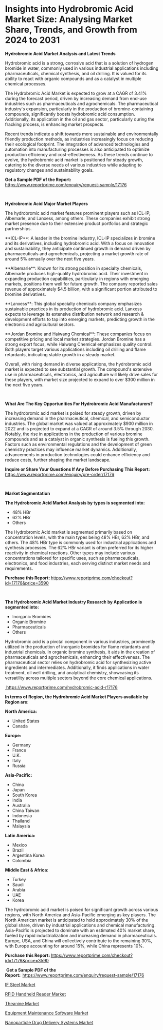 <p><h1>Insights into Hydrobromic Acid Market Size: Analysing Market Share, Trends, and Growth from 2024 to 2031</h1></p><p><strong>Hydrobromic Acid Market Analysis and Latest Trends</strong></p>
<p><p>Hydrobromic acid is a strong, corrosive acid that is a solution of hydrogen bromide in water, commonly used in various industrial applications including pharmaceuticals, chemical synthesis, and oil drilling. It is valued for its ability to react with organic compounds and as a catalyst in multiple chemical processes.</p><p>The Hydrobromic Acid Market is expected to grow at a CAGR of 3.41% during the forecast period, driven by increasing demand from end-use industries such as pharmaceuticals and agrochemicals. The pharmaceutical industry's expansion, particularly in the production of bromine-containing compounds, significantly boosts hydrobromic acid consumption. Additionally, its application in the oil and gas sector, particularly during the fracking process, is enhancing market prospects.</p><p>Recent trends indicate a shift towards more sustainable and environmentally friendly production methods, as industries increasingly focus on reducing their ecological footprint. The integration of advanced technologies and automation into manufacturing processes is also anticipated to optimize production efficiency and cost-effectiveness. As these trends continue to evolve, the hydrobromic acid market is positioned for steady growth, catering to the diverse needs of various industries while adapting to regulatory changes and sustainability goals.</p></p>
<p><strong>Get a Sample PDF of the Report:&nbsp;</strong> <a href="https://www.reportprime.com/enquiry/request-sample/17176?utm_campaign=1113&utm_medium=2&utm_source=Github&utm_content=ia&utm_term=24112024&utm_id=hydrobromic-acid">https://www.reportprime.com/enquiry/request-sample/17176</a></p>
<p>&nbsp;</p>
<p><strong>Hydrobromic Acid Major Market Players</strong></p>
<p><p>The hydrobromic acid market features prominent players such as ICL-IP, Albemarle, and Lanxess, among others. These companies exhibit strong market presence due to their extensive product portfolios and strategic partnerships.</p><p>**ICL-IP**: A leader in the bromine industry, ICL-IP specializes in bromine and its derivatives, including hydrobromic acid. With a focus on innovation and sustainability, they anticipate continued growth in demand driven by pharmaceuticals and agrochemicals, projecting a market growth rate of around 5% annually over the next five years.</p><p>**Albemarle**: Known for its strong position in specialty chemicals, Albemarle produces high-quality hydrobromic acid. Their investment in expanding production capabilities, particularly in regions with emerging markets, positions them well for future growth. The company reported sales revenue of approximately $4.5 billion, with a significant portion attributed to bromine derivatives.</p><p>**Lanxess**: This global specialty chemicals company emphasizes sustainable practices in its production of hydrobromic acid. Lanxess expects to leverage its extensive distribution network and research & development efforts to tap into emerging markets, predicting growth in the electronic and agricultural sectors.</p><p>**Jordan Bromine and Haiwang Chemical**: These companies focus on competitive pricing and local market strategies. Jordan Bromine has a strong export focus, while Haiwang Chemical emphasizes quality control. Both players target various applications including oil drilling and flame retardants, indicating stable growth in a steady market.</p><p>Overall, with rising demand in diverse applications, the hydrobromic acid market is expected to see substantial growth. The compound's extensive use in pharmaceuticals, electronics, and agriculture will likely drive sales for these players, with market size projected to expand to over $300 million in the next five years.</p></p>
<p>&nbsp;</p>
<p><strong>What Are The Key Opportunities For Hydrobromic Acid Manufacturers?</strong></p>
<p><p>The hydrobromic acid market is poised for steady growth, driven by increasing demand in the pharmaceutical, chemical, and semiconductor industries. The global market was valued at approximately $900 million in 2022 and is projected to expand at a CAGR of around 3.5% through 2030. Notably, the rise in applications in the production of various bromine compounds and as a catalyst in organic synthesis is fueling this growth. Factors such as environmental regulations and the development of green chemistry practices may influence market dynamics. Additionally, advancements in production technologies could enhance efficiency and reduce costs, further shaping the market landscape.</p></p>
<p><strong>Inquire or Share Your Questions If Any Before Purchasing This Report:</strong> <a href="https://www.reportprime.com/enquiry/pre-order/17176?utm_campaign=1113&utm_medium=2&utm_source=Github&utm_content=ia&utm_term=24112024&utm_id=hydrobromic-acid">https://www.reportprime.com/enquiry/pre-order/17176</a></p>
<p>&nbsp;</p>
<p><strong>Market Segmentation</strong></p>
<p><strong>The Hydrobromic Acid Market Analysis by types is segmented into:</strong></p>
<p><ul><li>48% HBr</li><li>62% HBr</li><li>Others</li></ul></p>
<p><p>The Hydrobromic Acid market is segmented primarily based on concentration levels, with the main types being 48% HBr, 62% HBr, and others. The 48% HBr type is commonly used for industrial applications and synthesis processes. The 62% HBr variant is often preferred for its higher reactivity in chemical reactions. Other types may include various concentrations tailored for specific uses, such as pharmaceuticals, electronics, and food industries, each serving distinct market needs and requirements.</p></p>
<p><strong>Purchase this Report:&nbsp;</strong><a href="https://www.reportprime.com/checkout?id=17176&price=3590&utm_campaign=1113&utm_medium=2&utm_source=Github&utm_content=ia&utm_term=24112024&utm_id=hydrobromic-acid">https://www.reportprime.com/checkout?id=17176&price=3590</a></p>
<p>&nbsp;</p>
<p><strong>The Hydrobromic Acid Market Industry Research by Application is segmented into:</strong></p>
<p><ul><li>Inorganic Bromides</li><li>Organic Bromine</li><li>Pharmaceuticals</li><li>Others</li></ul></p>
<p><p>Hydrobromic acid is a pivotal component in various industries, prominently utilized in the production of inorganic bromides for flame retardants and industrial chemicals. In organic bromine synthesis, it aids in the creation of pharmaceuticals and agrochemicals, enhancing their effectiveness. The pharmaceutical sector relies on hydrobromic acid for synthesizing active ingredients and intermediates. Additionally, it finds applications in water treatment, oil well drilling, and analytical chemistry, showcasing its versatility across multiple sectors beyond the core chemical applications.</p></p>
<p><a href="https://www.reportprime.com/hydrobromic-acid-r17176?utm_campaign=1113&utm_medium=2&utm_source=Github&utm_content=ia&utm_term=24112024&utm_id=hydrobromic-acid">&nbsp;https://www.reportprime.com/hydrobromic-acid-r17176</a></p>
<p><strong>In terms of Region, the Hydrobromic Acid Market Players available by Region are:</strong></p>
<p>
    <p> <strong> North America: </strong>
        <ul>
            <li>United States</li>
            <li>Canada</li>
        </ul>
        </p> 
    <p> <strong> Europe: </strong>
        <ul>
            <li>Germany</li>
            <li>France</li>
            <li>U.K.</li>
            <li>Italy</li>
            <li>Russia</li>
        </ul>
        </p> 
    <p> <strong> Asia-Pacific: </strong>
        <ul>
            <li>China</li>
            <li>Japan</li>
            <li>South Korea</li>
            <li>India</li>
            <li>Australia</li>
            <li>China Taiwan</li>
            <li>Indonesia</li>
            <li>Thailand</li>
            <li>Malaysia</li>
        </ul>
        </p> 
    <p> <strong> Latin America: </strong>
        <ul>
            <li>Mexico</li>
            <li>Brazil</li>
            <li>Argentina Korea</li>
            <li>Colombia</li>
        </ul>
        </p> 
    <p> <strong> Middle East & Africa: </strong>
        <ul>
            <li>Turkey</li>
            <li>Saudi</li>
            <li>Arabia</li>
            <li>UAE</li>
            <li>Korea</li>
        </ul>
    </p>
    </p>
<p><p>The hydrobromic acid market is poised for significant growth across various regions, with North America and Asia-Pacific emerging as key players. The North American market is anticipated to hold approximately 30% of the global share, driven by industrial applications and chemical manufacturing. Asia-Pacific is projected to dominate with an estimated 40% market share, fueled by rapid industrialization and increasing demand in pharmaceuticals. Europe, USA, and China will collectively contribute to the remaining 30%, with Europe accounting for around 15%, while China represents 10%.</p></p>
<p><strong>Purchase this Report: </strong><a href="https://www.reportprime.com/checkout?id=17176&price=3590&utm_campaign=1113&utm_medium=2&utm_source=Github&utm_content=ia&utm_term=24112024&utm_id=hydrobromic-acid">https://www.reportprime.com/checkout?id=17176&price=3590</a></p>
<p>&nbsp;<strong>Get a Sample PDF of the Report:&nbsp;&nbsp;</strong><a href="https://www.reportprime.com/enquiry/request-sample/17176?utm_campaign=1113&utm_medium=2&utm_source=Github&utm_content=ia&utm_term=24112024&utm_id=hydrobromic-acid">https://www.reportprime.com/enquiry/request-sample/17176</a></p>
<p><strong></strong></p>
<p><p><a href="https://github.com/GenaGaines34/Market-Research-Report-List-1/blob/main/if-steel-market.md?utm_campaign=1113&utm_medium=2&utm_source=Github&utm_content=ia&utm_term=24112024&utm_id=hydrobromic-acid">IF Steel Market</a></p><p><a href="https://www.linkedin.com/pulse/global-rfid-handheld-reader-79-cagr-forecast-2024-2031-scanomics-5pgif?utm_campaign=1113&utm_medium=2&utm_source=Github&utm_content=ia&utm_term=24112024&utm_id=hydrobromic-acid">RFID Handheld Reader Market</a></p><p><a href="https://github.com/AbbasMahmud554/Market-Research-Report-List-1/blob/main/theanine-market.md?utm_campaign=1113&utm_medium=2&utm_source=Github&utm_content=ia&utm_term=24112024&utm_id=hydrobromic-acid">Theanine Market</a></p><p><a href="https://issuu.com/reportprime-2/docs/equipment-maintenance-software-mark_cd19cd015ffc48?utm_campaign=1113&utm_medium=2&utm_source=Github&utm_content=ia&utm_term=24112024&utm_id=hydrobromic-acid">Equipment Maintenance Software Market</a></p><p><a href="https://www.linkedin.com/pulse/whats-fueling-71-growth-nanoparticle-drug-delivery-systems-59rre?utm_campaign=1113&utm_medium=2&utm_source=Github&utm_content=ia&utm_term=24112024&utm_id=hydrobromic-acid">Nanoparticle Drug Delivery Systems Market</a></p></p>